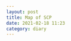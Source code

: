 ```yaml
---
layout: post
title: Map of SCP
date: 2021-02-18 11:23
category: diary
---
```


<div class="flourish-embed flourish-network" data-src="visualisation/5326575"><script src="https://public.flourish.studio/resources/embed.js"></script></div>